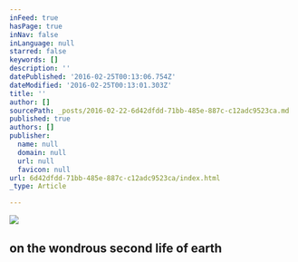 ```yaml
---
inFeed: true
hasPage: true
inNav: false
inLanguage: null
starred: false
keywords: []
description: ''
datePublished: '2016-02-25T00:13:06.754Z'
dateModified: '2016-02-25T00:13:01.303Z'
title: ''
author: []
sourcePath: _posts/2016-02-22-6d42dfdd-71bb-485e-887c-c12adc9523ca.md
published: true
authors: []
publisher:
  name: null
  domain: null
  url: null
  favicon: null
url: 6d42dfdd-71bb-485e-887c-c12adc9523ca/index.html
_type: Article

---
```

![](https://the-grid-user-content.s3-us-west-2.amazonaws.com/035d2c8b-20a1-475e-8cac-9fa183dd1e69.jpg)

## on the wondrous second life of earth